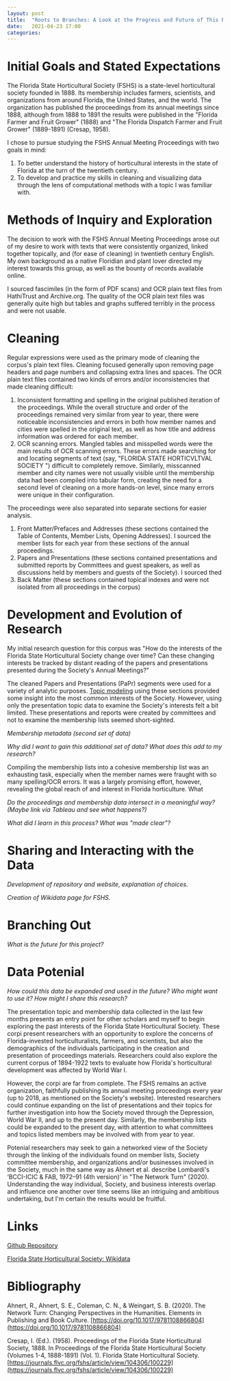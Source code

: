 ```yaml
---
layout: post
title:  "Roots to Branches: A Look at the Progress and Future of This Project"
date:   2021-04-23 17:00
categories: 
---
```


# Initial Goals and Stated Expectations

The Florida State Horticultural Society (FSHS) is a state-level horticultural society founded in 1888. Its membership includes farmers, scientists, and organizations from around Florida, the United States, and the world. The organization has published the proceedings from its annual meetings since 1888, although from 1888 to 1891 the results were published in the "Florida Farmer and Fruit Grower" (1888) and "The Florida Dispatch Farmer and Fruit Grower" (1889-1891) (Cresap, 1958). 

I chose to pursue studying the FSHS Annual Meeting Proceedings with two goals in mind:

1. To better understand the history of horticultural interests in the state of Florida at the turn of the twentieth century.
2. To develop and practice my skills in cleaning and visualizing data through the lens of computational methods with a topic I was familiar with. 

# Methods of Inquiry and Exploration

The decision to work with the FSHS Annual Meeting Proceedings arose out of my desire to work with texts that were consistently organized, linked together topically, and (for ease of cleaning) in twentieth century English. My own background as a native Floridian and plant lover directed my interest towards this group, as well as the bounty of records available online. 

I sourced fascimiles (in the form of PDF scans) and OCR plain text files from HathiTrust and Archive.org. The quality of the OCR plain text files was generally quite high but tables and graphs suffered terribly in the process and were not usable. 

# Cleaning 

Regular expressions were used as the primary mode of cleaning the corpus's plain text files. Cleaning focused generally upon removing page headers and page numbers and collapsing extra lines and spaces. The OCR plain text files contained two kinds of errors and/or inconsistencies that made cleaning difficult:

1. Inconsistent formatting and spelling in the original published iteration of the proceedings. While the overall structure and order of the proceedings remained very similar from year to year, there were noticeable inconsistencies and errors in both how member names and cities were spelled in the original text, as well as how title and address information was ordered for each member. 
2. OCR scanning errors. Mangled tables and misspelled words were the main results of OCR scanning errors. These errors made searching for and locating segments of text (say, "FLORIDA STATE HORTICVLTVAL SOCIETY ") difficult to completely remove. Similarly, misscanned member and city names were not usually visible until the membership data had been compiled into tabular form, creating the need for a second level of cleaning on a more hands-on level, since many errors were unique in their configuration. 

The proceedings were also separated into separate sections for easier analysis.

1. Front Matter/Prefaces and Addresses (these sections contained the Table of Contents, Member Lists, Opening Addresses). I sourced the member lists for each year from these sections of the annual proceedings.
2. Papers and Presentations (these sections contained presentations and submitted reports by Committees and guest speakers, as well as discussions held by members and guests of the Society). I sourced thed
3. Back Matter (these sections contained topical indexes and were not isolated from all proceedings in the corpus)

# Development and Evolution of Research

My initial research question for this corpus was "How do the interests of the Florida State Horticultural Society change over time? Can these changing interests be tracked by distant reading of the papers and presentations presented during the Society's Annual Meetings?" 

The cleaned Papers and Presentations (PaPr) segments were used for a variety of analytic purposes. [Topic modeling](https://witchtropics.github.io/LPlaySite/topic/modeling/2021/03/10/topic-modeling.html) using these sections provided some insight into the most common interests of the Society. However, using only the presentation topic data to examine the Society's interests felt a bit limited. These presentations and reports were created by committees and not to examine the membership lists seemed short-sighted. 

*Membership metadata (second set of data)*

*Why did I want to gain this additional set of data? What does this add to my research?*

Compiling the membership lists into a cohesive membership list was an exhausting task, especially when the member names were fraught with so many spelling/OCR errors. It was a largely promising effort, however, revealing the global reach of and interest in Florida horticulture. What 

*Do the proceedings and membership data intersect in a meaningful way? (Maybe link via Tableau and see what happens?)*

*What did I learn in this process? What was "made clear"?*

# Sharing and Interacting with the Data

*Development of repository and website, explanation of choices.*


*Creation of Wikidata page for FSHS.*

# Branching Out

*What is the future for this project?*

# Data Potenial 

*How could this data be expanded and used in the future? Who might want to use it? How might I share this research?*

The presentation topic and membership data collected in the last few months presents an entry point for other scholars and myself to begin exploring the past interests of the Florida State Horticultural Society. These corpi present researchers with an opportunity to explore the concerns of Florida-invested horticulturalists, farmers, and scientists, but also the demographics of the individuals participating in the creation and presentation of proceedings materials. Researchers could also explore the current corpus of 1894-1922 texts to evaluate how Florida's horticultural development was affected by World War I.

However, the corpi are far from complete. The FSHS remains an active organization, faithfully publishing its annual meeting proceedings every year (up to 2018, as mentioned on the Society's website). Interested researchers could continue expanding on the list of presentations and their topics for further investigation into how the Society moved through the Depression, World War II, and up to the present day. Similarly, the membership lists could be expanded to the present day, with attention to what committees and topics listed members may be involved with from year to year. 

Potenial researchers may seek to gain a networked view of the Society through the linking of the individuals found on member lists, Society committee membership, and organizations and/or businesses involved in the Society, much in the same way as Ahnert et al. describe Lombardi's ‘BCCI-ICIC & FAB, 1972–91 (4th version)’ in "The Network Turn" (2020). Understanding the way individual, Society, and business interests overlap and influence one another over time seems like an intriguing and ambitious undertaking, but I'm certain the results would be fruitful. 

# Links

[Github Repository](https://github.com/comp-methods-fsu-2021/Florida-State-Horticultural-Society-Annual-Meeting-Proceedings)

[Florida State Horticultural Society: Wikidata](https://www.wikidata.org/wiki/Q106520514)


# Bibliography

Ahnert, R., Ahnert, S. E., Coleman, C. N., & Weingart, S. B. (2020). The Network Turn: Changing Perspectives in the Humanities. Elements in Publishing and Book Culture. [https://doi.org/10.1017/9781108866804](https://doi.org/10.1017/9781108866804)

Cresap, I. (Ed.). (1958). Proceedings of the Florida State Horticultural Society, 1888. In Proceedings of the Florida State Horticultural Society (Volumes 1-4, 1888-1891) (Vol. 1). Florida State Horticultural Society. [https://journals.flvc.org/fshs/article/view/104306/100229](https://journals.flvc.org/fshs/article/view/104306/100229) 
